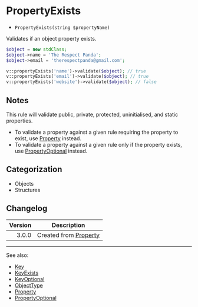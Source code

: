 # PropertyExists

- `PropertyExists(string $propertyName)`

Validates if an object property exists.

```php
$object = new stdClass;
$object->name = 'The Respect Panda';
$object->email = 'therespectpanda@gmail.com';

v::propertyExists('name')->validate($object); // true
v::propertyExists('email')->validate($object); // true
v::propertyExists('website')->validate($object); // false
```

## Notes

This rule will validate public, private, protected, uninitialised, and static properties.

* To validate a property against a given rule requiring the property to exist, use [Property](Property.md) instead.
* To validate a property against a given rule only if the property exists, use [PropertyOptional](PropertyOptional.md) instead.

## Categorization

- Objects
- Structures

## Changelog

| Version | Description                          |
| ------: |--------------------------------------|
|   3.0.0 | Created from [Property](Property.md) |

***
See also:

- [Key](Key.md)
- [KeyExists](KeyExists.md)
- [KeyOptional](KeyOptional.md)
- [ObjectType](ObjectType.md)
- [Property](Property.md)
- [PropertyOptional](PropertyOptional.md)
